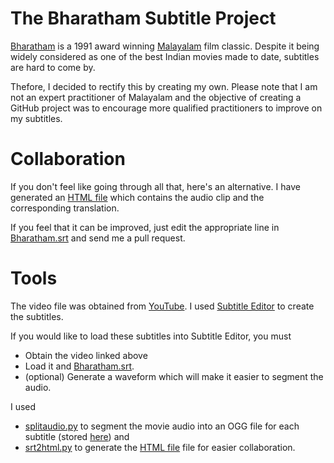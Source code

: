 # The Bharatham Subtitle Project

[Bharatham](https://en.wikipedia.org/wiki/Bharatham) is a 1991 award winning [Malayalam](https://en.wikipedia.org/wiki/Malayalam) film classic. Despite it being widely considered as one of the best Indian movies made to date, subtitles are hard to come by.

Thefore, I decided to rectify this by creating my own. Please note that I am not an expert practitioner of Malayalam and the objective of creating a GitHub project was to encourage more qualified practitioners to improve on my subtitles. 

# Collaboration 
If you don't feel like going through all that, here's an alternative. I have generated an [HTML file](https://tushtu.github.io/bharatham/) which contains the audio clip and the corresponding translation. 

If you feel that it can be improved, just edit the appropriate line in [Bharatham.srt](Bharatham.srt) and send me a pull request.

# Tools
The video file was obtained from [YouTube](https://www.youtube.com/watch?v=UisSHGY1emA). I used [Subtitle Editor](https://apps.ubuntu.com/cat/applications/subtitleeditor/) to create the subtitles. 

If you would like to load these subtitles into Subtitle Editor, you must 
* Obtain the video linked above
* Load it and [Bharatham.srt](Bharatham.srt).
* (optional) Generate a waveform which will make it easier to segment the audio.

I used 
* [splitaudio.py](splitaudio.py) to segment the movie audio into an OGG file for each subtitle (stored [here](site)) and 
* [srt2html.py](srt2html.py) to generate the [HTML file](https://tushtu.github.io/bharatham/) file for easier collaboration.
